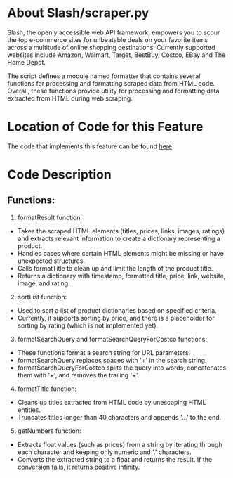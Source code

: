 # About Slash/scraper.py
Slash, the openly accessible web API framework, empowers you to scour the top e-commerce sites for unbeatable deals on your favorite items across a multitude of online shopping destinations. Currently supported websites include Amazon, Walmart, Target, BestBuy, Costco, EBay and The Home Depot.

The script defines a module named formatter that contains several functions for processing and formatting scraped data from HTML code. Overall, these functions provide utility for processing and formatting data extracted from HTML during web scraping.

# Location of Code for this Feature
The code that implements this feature can be found [here](https://github.com/nainisha-b/slash/blob/main/src/scraper/formattr.py)

# Code Description
## Functions:
1. formatResult function:
- Takes the scraped HTML elements (titles, prices, links, images, ratings) and extracts relevant information to create a dictionary representing a product.
- Handles cases where certain HTML elements might be missing or have unexpected structures.
- Calls formatTitle to clean up and limit the length of the product title.
- Returns a dictionary with timestamp, formatted title, price, link, website, image, and rating.
2. sortList function:
- Used to sort a list of product dictionaries based on specified criteria.
- Currently, it supports sorting by price, and there is a placeholder for sorting by rating (which is not implemented yet).
3. formatSearchQuery and formatSearchQueryForCostco functions:
- These functions format a search string for URL parameters.
- formatSearchQuery replaces spaces with '+' in the search string.
- formatSearchQueryForCostco splits the query into words, concatenates them with '+', and removes the trailing '+'.
4. formatTitle function:
- Cleans up titles extracted from HTML code by unescaping HTML entities.
- Truncates titles longer than 40 characters and appends '...' to the end.
5. getNumbers function:
- Extracts float values (such as prices) from a string by iterating through each character and keeping only numeric and '.' characters.
- Converts the extracted string to a float and returns the result. If the conversion fails, it returns positive infinity.
 
